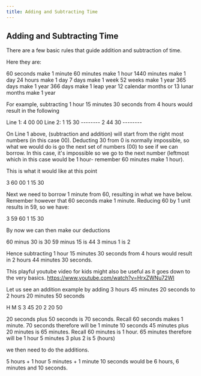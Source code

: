 ```yaml
---
title: Adding and Subtracting Time
---
```

## Adding and Subtracting Time

There are a few basic rules that guide addition and subtraction of time.

Here they are:

60 seconds make 1 minute
60 minutes make 1 hour
1440 minutes make 1 day
24 hours make 1 day
7 days make 1 week
52 weeks make 1 year
365 days make 1 year
366 days make 1 leap year
12 calendar months or 13 lunar months make 1 year


For example, subtracting 1 hour 15 minutes 30 seconds from 4 hours would result in the following

Line 1: 4 00 00
Line 2: 1 15 30
        --------
        2 44 30
        --------


On Line 1 above, (subtraction and addition) will start from the right most numbers (in this case 00). Deducting 30 from 0 is normally impossible, so what we would do is go the next set of numbers (00) to see if we can borrow. In this case, it's impossible so we go to the next number (leftmost which in this case would be 1 hour- remember 60 minutes make 1 hour).

This is what it would like at this point

3 60 00
1 15 30


Next we need to borrow 1 minute from 60, resulting in what we have below. Remember however that 60 seconds make 1 minute. Reducing 60 by 1 unit results in 59, so we have:

3 59 60
1 15 30


By now we can then make our deductions

60 minus 30 is 30
59 minus 15 is 44
3 minus 1 is 2


Hence subtracting 1 hour 15 minutes 30 seconds from 4 hours would result in 2 hours 44 minutes 30 seconds.

This playful youtube video for kids might also be useful as it goes down to the very basics.
https://www.youtube.com/watch?v=HrxZWNu72WI


Let us see an addition example by adding 3 hours 45 minutes 20 seconds to 2 hours 20 minutes 50 seconds

H M  S
3 45 20
2 20 50


20 seconds plus 50 seconds is 70 seconds. Recall 60 seconds makes 1 minute. 70 seconds therefore will be 1 minute 10 seconds
45 minutes plus 20 minutes is 65 minutes. Recall 60 minutes is 1 hour. 65 minutes therefore will be 1 hour 5 minutes
3 plus 2 is 5 (hours)

we then need to do the additions.

5 hours + 1 hour 5 minutes + 1 minute 10 seconds would be 6 hours, 6 minutes and 10 seconds.



